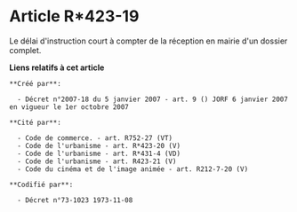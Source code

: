 # Article R*423-19

Le délai d'instruction court à compter de la réception en mairie d'un dossier complet.

**Liens relatifs à cet article**

	**Créé par**:

	  - Décret n°2007-18 du 5 janvier 2007 - art. 9 () JORF 6 janvier 2007 en vigueur le 1er octobre 2007

	**Cité par**:

	  - Code de commerce. - art. R752-27 (VT)
	  - Code de l'urbanisme - art. R*423-20 (V)
	  - Code de l'urbanisme - art. R*431-4 (VD)
	  - Code de l'urbanisme - art. R423-21 (V)
	  - Code du cinéma et de l'image animée - art. R212-7-20 (V)

	**Codifié par**:

	  - Décret n°73-1023 1973-11-08
